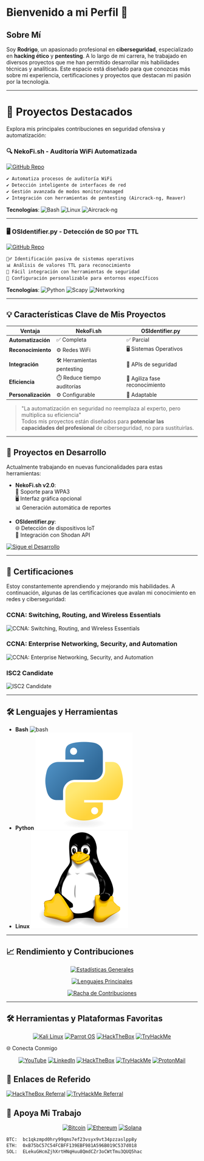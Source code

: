# Bienvenido a mi Perfil 👋

## Sobre Mí

Soy **Rodrigo**, un apasionado profesional en **ciberseguridad**, especializado en **hacking ético** y **pentesting**. A lo largo de mi carrera, he trabajado en diversos proyectos que me han permitido desarrollar mis habilidades técnicas y analíticas. Este espacio está diseñado para que conozcas más sobre mi experiencia, certificaciones y proyectos que destacan mi pasión por la tecnología.

---
# 🚀 Proyectos Destacados

Explora mis principales contribuciones en seguridad ofensiva y automatización:

### 🔍 NekoFi.sh - Auditoría WiFi Automatizada  
[![GitHub Repo](https://img.shields.io/badge/GitHub-Repositorio-181717?style=for-the-badge&logo=github)](https://github.com/rodrigo47363/NekoFI)  
```markdown
✔️ Automatiza procesos de auditoría WiFi  
✔️ Detección inteligente de interfaces de red  
✔️ Gestión avanzada de modos monitor/managed  
✔️ Integración con herramientas de pentesting (Aircrack-ng, Reaver)  
```
**Tecnologías**: ![Bash](https://img.shields.io/badge/-Bash-4EAA25?logo=gnubash&logoColor=white) ![Linux](https://img.shields.io/badge/-Linux-FCC624?logo=linux&logoColor=black) ![Aircrack-ng](https://img.shields.io/badge/-Aircrack--ng-000000?logo=aircrack-ng&logoColor=white)

---

### 🖥️ OSIdentifier.py - Detección de SO por TTL  
[![GitHub Repo](https://img.shields.io/badge/GitHub-Repositorio-181717?style=for-the-badge&logo=github)](https://github.com/rodrigo47363/OSIdentifier)  
```markdown
🕵️‍♂️ Identificación pasiva de sistemas operativos  
📊 Análisis de valores TTL para reconocimiento  
🧩 Fácil integración con herramientas de seguridad  
🔧 Configuración personalizable para entornos específicos  
```
**Tecnologías**: ![Python](https://img.shields.io/badge/-Python-3776AB?logo=python&logoColor=white) ![Scapy](https://img.shields.io/badge/-Scapy-FFD43B?logo=python&logoColor=blue) ![Networking](https://img.shields.io/badge/-Networking-00599C?logo=cisco&logoColor=white)

---

## 💡 Características Clave de Mis Proyectos

| Ventaja | NekoFi.sh | OSIdentifier.py |
|---------|-----------|----------------|
| **Automatización** | ✅ Completa | ✅ Parcial |
| **Reconocimiento** | ⚙️ Redes WiFi | 🖥️ Sistemas Operativos |
| **Integración** | 🛠️ Herramientas pentesting | 🔌 APIs de seguridad |
| **Eficiencia** | ⏱️ Reduce tiempo auditorías | 🚀 Agiliza fase reconocimiento |
| **Personalización** | ⚙️ Configurable | 🧩 Adaptable |

> "La automatización en seguridad no reemplaza al experto, pero multiplica su eficiencia"  
> Todos mis proyectos están diseñados para **potenciar las capacidades del profesional** de ciberseguridad, no para sustituirlas.

---

## 🔄 Proyectos en Desarrollo

Actualmente trabajando en nuevas funcionalidades para estas herramientas:

- **NekoFi.sh v2.0**:  
  🔄 Soporte para WPA3  
  🖥️ Interfaz gráfica opcional  
  📊 Generación automática de reportes  

- **OSIdentifier.py**:  
  🌐 Detección de dispositivos IoT  
  📡 Integración con Shodan API  

[![Sigue el Desarrollo](https://img.shields.io/badge/Sigue_el_Desarrollo-Explorar_Proyectos-22D3EE?style=for-the-badge)](https://github.com/rodrigo47363)

---

## 🚀 Certificaciones

Estoy constantemente aprendiendo y mejorando mis habilidades. A continuación, algunas de las certificaciones que avalan mi conocimiento en redes y ciberseguridad:

### CCNA: Switching, Routing, and Wireless Essentials

![CCNA: Switching, Routing, and Wireless Essentials](https://images.credly.com/images/f4ccdba9-dd65-4349-baad-8f05df116443/CCNASRWE__1_.png)

### CCNA: Enterprise Networking, Security, and Automation

![CCNA: Enterprise Networking, Security, and Automation](https://images.credly.com/images/0a6d331e-8abf-4272-a949-33f754569a76/CCNAENSA__1_.png)

### ISC2 Candidate

![ISC2 Candidate](https://images.credly.com/images/9180921d-4a13-429e-9357-6f9706a554f0/image.png)

---

## 🛠️ Lenguajes y Herramientas

- **Bash** ![bash](https://www.vectorlogo.zone/logos/gnu_bash/gnu_bash-icon.svg)
- **Python** ![python](https://raw.githubusercontent.com/devicons/devicon/master/icons/python/python-original.svg)
- **Linux** ![linux](https://raw.githubusercontent.com/devicons/devicon/master/icons/linux/linux-original.svg)

---

## 📈 Rendimiento y Contribuciones

<div align="center">

[![Estadísticas Generales](https://github-readme-stats.vercel.app/api?username=rodrigo47363&show_icons=true&count_private=true&theme=dark&hide_border=true&bg_color=0d1117&title_color=22D3EE&icon_color=22D3EE&text_color=ffffff&custom_title=Estadísticas+de+Actividad)](https://github.com/rodrigo47363)

[![Lenguajes Principales](https://github-readme-stats.vercel.app/api/top-langs/?username=rodrigo47363&layout=compact&theme=dark&hide_border=true&bg_color=0d1117&title_color=22D3EE&text_color=ffffff&custom_title=Lenguajes+Más+Utilizados)](https://github.com/rodrigo47363)

[![Racha de Contribuciones](https://streak-stats.demolab.com/?user=rodrigo47363&theme=dark&hide_border=true&background=0D1117&stroke=22D3EE&ring=22D3EE&fire=22D3EE&currStreakNum=FFFFFF&sideNums=FFFFFF&currStreakLabel=22D3EE&sideLabels=FFFFFF&dates=A9A9A9)](https://github.com/rodrigo47363)

</div>

---

## 🛠️ Herramientas y Plataformas Favoritas

<div align="center">

[![Kali Linux](https://img.shields.io/badge/Kali_Linux-557C94?style=for-the-badge&logo=kalilinux&logoColor=white)](https://www.kali.org/)
[![Parrot OS](https://img.shields.io/badge/Parrot_OS-4DBCE9?style=for-the-badge&logo=parrotos&logoColor=white)](https://www.parrotsec.org/)
[![HackTheBox](https://img.shields.io/badge/HackTheBox-9FEF00?style=for-the-badge&logo=hackthebox&logoColor=black)](https://app.hackthebox.com/profile/2072477)
[![TryHackMe](https://img.shields.io/badge/TryHackMe-212C42?style=for-the-badge&logo=tryhackme&logoColor=white)](https://tryhackme.com/p/Rodrigo.47363)

</div>
 🌐 Conecta Conmigo

<div align="center">

[![YouTube](https://img.shields.io/badge/YouTube-%23FF0000.svg?style=for-the-badge&logo=YouTube&logoColor=white)](https://youtube.com/@Rodrigo-47363?sub_confirmation=1)
[![LinkedIn](https://img.shields.io/badge/linkedin-%230077B5.svg?style=for-the-badge&logo=linkedin&logoColor=white)](https://linkedin.com/in/rodrigo-v-695728215)
[![HackTheBox](https://img.shields.io/badge/HackTheBox-9FEF00?style=for-the-badge&logo=hackthebox&logoColor=black)](https://app.hackthebox.com/profile/2072477)
[![TryHackMe](https://img.shields.io/badge/TryHackMe-212C42?style=for-the-badge&logo=tryhackme&logoColor=white)](https://tryhackme.com/p/Rodrigo.47363)
[![ProtonMail](https://img.shields.io/badge/Email-8B89CC?style=for-the-badge&logo=protonmail&logoColor=white)](mailto:rodrigovil@proton.me)

</div>

## 🔗 Enlaces de Referido

[![HackTheBox Referral](https://img.shields.io/badge/Únete_a_HackTheBox-9FEF00?style=for-the-badge&logo=hackthebox&logoColor=black)](https://referral.hackthebox.com/mz7ZtlJ)
[![TryHackMe Referral](https://img.shields.io/badge/Únete_a_TryHackMe-212C42?style=for-the-badge&logo=tryhackme&logoColor=white)](https://tryhackme.com/signup?referrer=64f0d7665fde58f3ec71379b)

## 💖 Apoya Mi Trabajo

<div align="center">
  
[![Bitcoin](https://img.shields.io/badge/Bitcoin-F7931A?style=for-the-badge&logo=bitcoin&logoColor=white)](bitcoin:bc1qkzmpd0hry99qms7ef23vsyx9vt34pzzaslpp8y)
[![Ethereum](https://img.shields.io/badge/Ethereum-3C3C3D?style=for-the-badge&logo=ethereum&logoColor=white)](https://etherscan.io/address/0xB75bC57C54FCBFF139EBF981A596B019C537d018)
[![Solana](https://img.shields.io/badge/Solana-9945FF?style=for-the-badge&logo=solana&logoColor=white)](https://solscan.io/address/ELekuGHcmZjhXrtHNqHuu8QmdCZr3oCWtTmu3QUQ5hac)

</div>

```crypto
BTC:  bc1qkzmpd0hry99qms7ef23vsyx9vt34pzzaslpp8y
ETH:  0xB75bC57C54FCBFF139EBF981A596B019C537d018
SOL:  ELekuGHcmZjhXrtHNqHuu8QmdCZr3oCWtTmu3QUQ5hac
```

